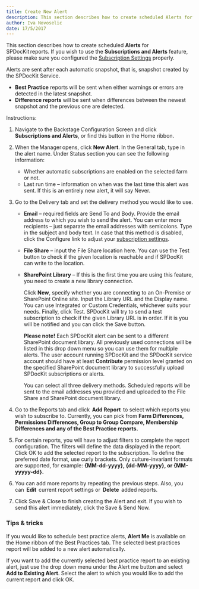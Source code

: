 ```yaml
---
title: Create New Alert
description: This section describes how to create scheduled Alerts for SPDocKit reports. Alerts are sent after each automatic snapshot, that is snapshot created by the SPDocKit Service.
author: Iva Novoselic
date: 17/5/2017
---
```

This section describes how to create scheduled __Alerts__ for SPDocKit reports. 
If you wish to use the __Subscriptions and Alerts__ feature, please make sure you configured the [Subscription Settings](#internal/configure-and-extend-spdockit/options-wizard#subscription-settings) properly.

Alerts are sent after each automatic snapshot, that is, snapshot created by the SPDocKit Service.
  * __Best Practice__ reports will be sent when either warnings or errors are detected in the latest snapshot.
  * __Difference reports__ will be sent when differences between the newest snapshot and the previous one are detected.

Instructions:
1. Navigate to the Backstage Configuration Screen and click __Subscriptions and Alerts__, or find this button in the Home ribbon.

1. When the Manager opens, click __New Alert__. In the General tab, type in the alert name. Under Status section you can see the following information:
   * Whether automatic subscriptions are enabled on the selected farm or not.
   * Last run time – information on when was the last time this alert was sent. If this is an entirely new alert, it will say Never.

1. Go to the Delivery tab and set the delivery method you would like to use.

    * __Email__ – required fields are Send To and Body. Provide the email address to which you wish to send the alert. You can enter more recipients – just separate the email addresses with semicolons. Type in the subject and body text. In case that this method is disabled, click the Configure link to adjust your [subscription settings](#internal/configure-and-extend-spdockit/options-wizard#snapshot-options).
    * __File Share__ – input the File Share location here. You can use the Test button to check if the given location is reachable and if SPDocKit can write to the location.
    * __SharePoint Library__ – If this is the first time you are using this feature, you need to create a new library connection. 
    
        Click __New__, specify whether you are connecting to an On-Premise or SharePoint Online site. Input the Library URL and the Display name. You can use Integrated or Custom Credentials, whichever suits your needs. Finally, click Test. SPDocKit will try to send a test subscription to check if the given Library URL is in order. If it is you will be notified and you can click the Save button.
        
       __Please note!__ Each SPDocKit alert can be sent to a different SharePoint document library. All previously used connections will be listed in this drop down menu so you can use them for multiple alerts. The user account running SPDocKit and the SPDocKit service account should have at least __Contribute__ permission level granted on the specified SharePoint document library to successfully upload SPDocKit subscriptions or alerts.

       You can select all three delivery methods. Scheduled reports will be sent to the email addresses you provided and uploaded to the File Share and SharePoint document library.

1. Go to the Reports tab and click  __Add Report__  to select which reports you wish to subscribe to. Currently, you can pick from __Farm Differences, Permissions Differences, Group to Group Compare, Membership Differences and any of the Best Practice reports.__

1. For certain reports, you will have to adjust filters to complete the report configuration. The filters will define the data displayed in the report. Click OK to add the selected report to the subscription. To define the preferred date format, use curly brackets. Only culture-invariant formats are supported, for example: __{MM-dd-yyyy}, {dd-MM-yyyy}, or {MM-yyyyy-dd}.__
1. You can add more reports by repeating the previous steps. Also, you can  __Edit__  current report settings or  __Delete__  added reports.
1. Click Save & Close to finish creating the Alert and exit. If you wish to send this alert immediately, click the Save & Send Now.

### Tips & tricks

If you would like to schedule best practice alerts, __Alert Me__ is available on the Home ribbon of the Best Practices tab. The selected best practices report will be added to a new alert automatically.

If you want to add the currently selected best practice report to an existing alert, just use the drop down menu under the Alert me button and select __Add to Existing Alert__. Select the alert to which you would like to add the current report and click OK.